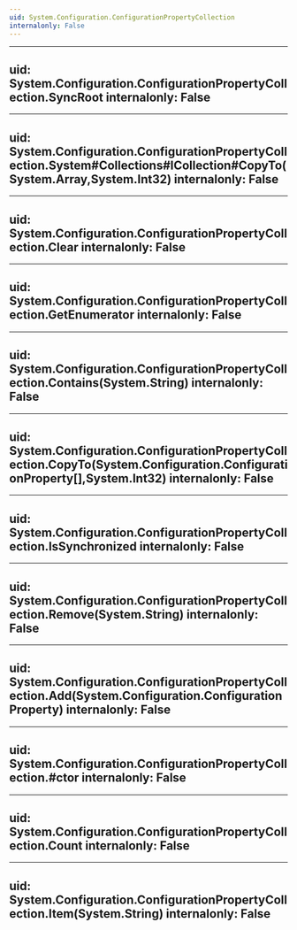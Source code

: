 ```yaml
---
uid: System.Configuration.ConfigurationPropertyCollection
internalonly: False
---
```


---
uid: System.Configuration.ConfigurationPropertyCollection.SyncRoot
internalonly: False
---

---
uid: System.Configuration.ConfigurationPropertyCollection.System#Collections#ICollection#CopyTo(System.Array,System.Int32)
internalonly: False
---

---
uid: System.Configuration.ConfigurationPropertyCollection.Clear
internalonly: False
---

---
uid: System.Configuration.ConfigurationPropertyCollection.GetEnumerator
internalonly: False
---

---
uid: System.Configuration.ConfigurationPropertyCollection.Contains(System.String)
internalonly: False
---

---
uid: System.Configuration.ConfigurationPropertyCollection.CopyTo(System.Configuration.ConfigurationProperty[],System.Int32)
internalonly: False
---

---
uid: System.Configuration.ConfigurationPropertyCollection.IsSynchronized
internalonly: False
---

---
uid: System.Configuration.ConfigurationPropertyCollection.Remove(System.String)
internalonly: False
---

---
uid: System.Configuration.ConfigurationPropertyCollection.Add(System.Configuration.ConfigurationProperty)
internalonly: False
---

---
uid: System.Configuration.ConfigurationPropertyCollection.#ctor
internalonly: False
---

---
uid: System.Configuration.ConfigurationPropertyCollection.Count
internalonly: False
---

---
uid: System.Configuration.ConfigurationPropertyCollection.Item(System.String)
internalonly: False
---
